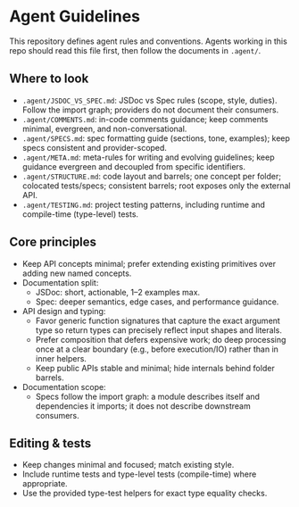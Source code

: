 # Agent Guidelines

This repository defines agent rules and conventions. Agents working in this repo
should read this file first, then follow the documents in `.agent/`.

## Where to look

- `.agent/JSDOC_VS_SPEC.md`: JSDoc vs Spec rules (scope, style, duties). Follow
  the import graph; providers do not document their consumers.
- `.agent/COMMENTS.md`: in-code comments guidance; keep comments minimal,
  evergreen, and non-conversational.
- `.agent/SPECS.md`: spec formatting guide (sections, tone, examples); keep
  specs consistent and provider-scoped.
- `.agent/META.md`: meta-rules for writing and evolving guidelines; keep
  guidance evergreen and decoupled from specific identifiers.
- `.agent/STRUCTURE.md`: code layout and barrels; one concept per folder;
  colocated tests/specs; consistent barrels; root exposes only the external API.
- `.agent/TESTING.md`: project testing patterns, including runtime and
  compile-time (type-level) tests.

## Core principles

- Keep API concepts minimal; prefer extending existing primitives over adding
  new named concepts.
- Documentation split:
  - JSDoc: short, actionable, 1–2 examples max.
  - Spec: deeper semantics, edge cases, and performance guidance.
- API design and typing:
  - Favor generic function signatures that capture the exact argument type so
    return types can precisely reflect input shapes and literals.
  - Prefer composition that defers expensive work; do deep processing once at a
    clear boundary (e.g., before execution/IO) rather than in inner helpers.
  - Keep public APIs stable and minimal; hide internals behind folder barrels.
- Documentation scope:
  - Specs follow the import graph: a module describes itself and dependencies it
    imports; it does not describe downstream consumers.

## Editing & tests

- Keep changes minimal and focused; match existing style.
- Include runtime tests and type-level tests (compile-time) where appropriate.
- Use the provided type-test helpers for exact type equality checks.
